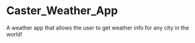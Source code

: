 # Caster_Weather_App
A weather app that allows the user to get weather info for any city in the world!
